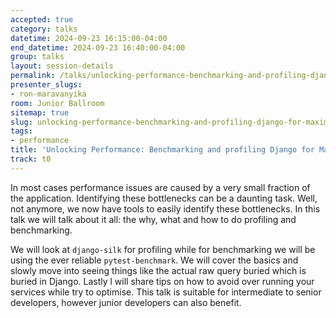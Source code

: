 ```yaml
---
accepted: true
category: talks
datetime: 2024-09-23 16:15:00-04:00
end_datetime: 2024-09-23 16:40:00-04:00
group: talks
layout: session-details
permalink: /talks/unlocking-performance-benchmarking-and-profiling-django-for-maximum-efficiency/
presenter_slugs:
- ron-maravanyika
room: Junior Ballroom
sitemap: true
slug: unlocking-performance-benchmarking-and-profiling-django-for-maximum-efficiency
tags:
- performance
title: 'Unlocking Performance: Benchmarking and profiling Django for Maximum Efficiency'
track: t0
---
```


In most cases performance issues are caused by a very small fraction of the application.  Identifying these bottlenecks can be a daunting task. Well, not anymore, we now have tools to easily identify these bottlenecks. In this talk we will talk about it all: the why, what and how to do profiling and benchmarking. 

We will look at `django-silk` for profiling while for benchmarking we will be using the ever reliable `pytest-benchmark`. We will cover the basics and slowly move into seeing things like the actual raw query buried which is buried in Django. Lastly l will share tips on how to avoid over running your services while try to optimise. This talk is suitable for intermediate to senior developers, however junior developers can also benefit.